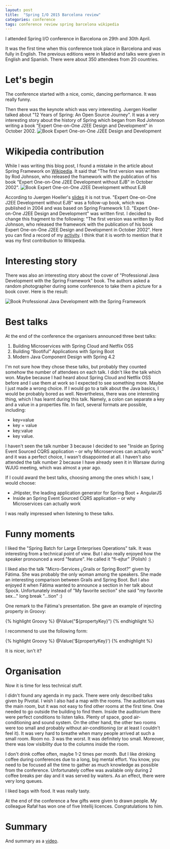 ```yaml
---
layout: post
title:  "Spring I/O 2015 Barcelona review"
categories: conference
tags: conference review spring barcelona wikipedia
---
```


I attended Spring I/O conference in Barcelona on 29th and 30th April.

It was the first time when this conference took place in Barcelona and was fully in English.
The previous editions were in Madrid and talks were given in English and Spanish.
There were about 350 attendees from 20 countries.

# Let's begin
The conference started with a nice, comic, dancing performance. It was really funny.

Then there was the keynote which was very interesting. Juergen Hoeller talked about
"12 Years of Spring: An Open Source Journey".
It was a very interesting story about the history of Spring which began from Rod Johnson
writing a book "Expert One-on-One J2EE Design and Development" in October 2002.
![Book Expert One-on-One J2EE Design and Development](/assets/book-j2ee-design-and-dev.jpg)

# Wikipedia contribution
While I was writing this blog post, I found a mistake in the article about Spring Framework
on [Wikipedia][spring-wiki]. It said that
"The first version was written by Rod Johnson, who released the framework with the publication
of his book "Expert One-on-One J2EE Development without EJB" in October 2002".
![Book Expert One-on-One J2EE Development without EJB](/assets/book-j2ee-dev-without-ejb.jpg)
 
According to Juergen Hoeller's [slides][juergen-slides] it is not true.
"Expert One-on-One J2EE Development without EJB" was a follow-up book, which was published
in 2004 and was  based on Spring Framework 1.0.
"Expert One-on-One J2EE Design and Development" was written first. I decided to change this fragment
to the following:
"The first version was written by Rod Johnson, who released the framework with the publication
of his book Expert One-on-One J2EE Design and Development in October 2002".
Here you can find a record of my [activity][wiki-change]. I think that it is worth to mention
that it was my first contribution to Wikipedia.

# Interesting story
There was also an interesting story about the cover of "Professional Java Development with the Spring Framework"
book. The authors asked a random photographer during some conference to take them a picture for a book cover.
Here is the result:

![Book Professional Java Development with the Spring Framework](/assets/book-java-dev-with-sf.jpg)

# Best talks
At the end of the conference the organisers announced three best talks:

1. Building Microservices with Spring Cloud and Netflix OSS
2. Building “Bootiful” Applications with Spring Boot 
3. Modern Java Component Design with Spring 4.2

I'm not sure how they chose these talks, but probably they counted somehow the number of attendees on each talk.
I didn't like the talk which won. Maybe because I had heard about Spring Cloud and Netflix OSS before and I use
them at work so I expected to see something more. Maybe I just made a wrong choice. If I would go to a talk about
the Java basics, I would be probably bored as well. Nevertheless, there was one interesting thing, which I has
learnt during this talk. Namely, a colon can separate a key and a value in a properties file. In fact, several
formats are possible, including:

* key=value
* key = value
* key:value
* key value.

I haven't seen the talk number 3 because I decided to see
"Inside an Spring Event Sourced CQRS application – or why Microservices can actually work" and it was a perfect
choice, I wasn't disappointed at all. I haven't also attended the talk number 2 because I have already seen it
in Warsaw during WJUG meeting, which was almost a year ago.

If I could award the best talks, choosing among the ones which I saw, I would choose:

* JHipster, the leading application generator for Spring Boot + AngularJS
* Inside an Spring Event Sourced CQRS application – or why Microservices can actually work

I was really impressed when listening to these talks.

# Funny moments
I liked the "Spring Batch for Large Enterprises Operations" talk. It was interesting from a technical point of view.
But I also really enjoyed how the speaker pronounced a word "feature". He called it "fi-ejtur" (Polish) :)

I liked also the talk "Micro-Services ¿Grails or Spring Boot?" given by Fátima. She was probably the only
woman among the speakers. She made an interesting comparison between Grails and Spring Boot. But I also
enjoyed it when Fátima wanted to announce a section in her talk about Spock. Unfortunately instead of
"My favorite section" she said "my favorite sex..." long break "...tion" :)

One remark to the Fátima's presentation. She gave an example of injecting property in Groovy:

{% highlight Groovy %} 
@Value("\${propertyKey}")
{% endhighlight %}

I recommend to use the following form:

{% highlight Groovy %} 
@Value('${propertyKey}')
{% endhighlight %}

It is nicer, isn't it?

# Organisation
Now it is time for less technical stuff.

I didn't found any agenda in my pack. There were only described talks given by Pivotal. I wish I also had
a map with the rooms. The auditorium was the main room, but it was not easy to find other rooms
at the first time. One needed to go outside the building to find them. Inside the auditorium there were perfect
conditions to listen talks. Plenty of space, good air-conditioning and sound system. On the other hand, the
other two rooms were too small and probably without air-conditioning (or at least I couldn't feel it).
It was very hard to breathe when many people arrived at such a small room. Room no. 3 was the worst. It
was definitely too small. Moreover, there was low visibility due to the columns inside the room.

I don't drink coffee often, maybe 1-2 times per month. But I like drinking coffee during conferences
due to a long, big mental effort. You know, you need to be focused all the time to gather as much knowledge
as possible from the conference. Unfortunately coffee was available only during 2 coffee breaks per day and
it was served by waiters. As an effect, there were very long queues.

I liked bags with food. It was really tasty.

At the end of the conference a few gifts were given to drawn people. My colleague Rafał has won
one of five Intellij licences. Congratulations to him.

# Summary
And summary as a [video][video].

[springio2015]:     http://www.springio.net
[spring-wiki]:      http://en.wikipedia.org/wiki/Spring_Framework
[juergen-slides]:   http://www.springio.net/wp-content/uploads/2014/11/spring-open-source-journey-juergen-hoeller.pdf
[wiki-change]:      https://en.wikipedia.org/w/index.php?title=Spring_Framework&type=revision&diff=664488102&oldid=663551612
[video]:            https://www.youtube.com/watch?v=XWKgi_XqkSg